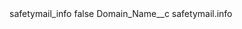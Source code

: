 <?xml version="1.0" encoding="UTF-8"?>
<CustomMetadata xmlns="http://soap.sforce.com/2006/04/metadata" xmlns:xsi="http://www.w3.org/2001/XMLSchema-instance" xmlns:xsd="http://www.w3.org/2001/XMLSchema">
    <label>safetymail_info</label>
    <protected>false</protected>
    <values>
        <field>Domain_Name__c</field>
        <value xsi:type="xsd:string">safetymail.info</value>
    </values>
</CustomMetadata>
